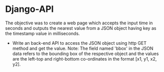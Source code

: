 # Django-API

The objective was to create a web page which accepts the input time in seconds and outputs the nearest value from a JSON object having key as the timestamp value in milliseconds. 
- Write an back-end API to access the JSON object using http GET method and get the value.
Note:  The field named 'bbox' in the JSON data refers to the bounding box of the respective object and the values are the left-top and right-bottom co-ordinates in the format [x1, y1, x2, y2].
